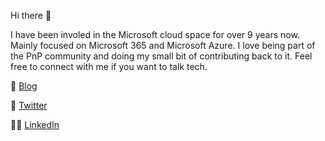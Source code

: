 Hi there 👋

I have been involed in the Microsoft cloud space for over 9 years now. Mainly focused on Microsoft 365 and Microsoft Azure. I love being part of the PnP community and doing my small bit of contributing back to it. Feel free to connect with me if you want to talk tech.

📓 [Blog](https://www.vrdmn.com/)

📣 [Twitter](https://twitter.com/vrdmn) 

👨‍💻 [LinkedIn](https://www.linkedin.com/in/vardhamand/)
